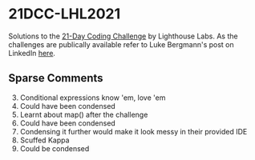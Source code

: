 # 21DCC-LHL2021
Solutions to the [21-Day Coding Challenge](https://coding-challenge.lighthouselabs.ca/) by Lighthouse Labs. As the challenges are publically available refer to Luke Bergmann's post on LinkedIn [here](https://www.linkedin.com/pulse/21-day-coding-challenge-solutions-luke-bergmann/).

## Sparse Comments
3. Conditional expressions know 'em, love 'em
7. Could have been condensed
9. Learnt about map() after the challenge
15. Could have been condensed
16. Condensing it further would make it look messy in their provided IDE
18. Scuffed Kappa
21. Could be condensed
